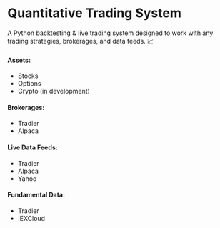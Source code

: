 # Quantitative Trading System
A Python backtesting & live trading system designed to work with any trading strategies, brokerages, and data feeds. 📈


#### Assets:
- Stocks
- Options
- Crypto (in development)

#### Brokerages:
- Tradier
- Alpaca

#### Live Data Feeds:
- Tradier
- Alpaca
- Yahoo

#### Fundamental Data:
- Tradier
- IEXCloud
